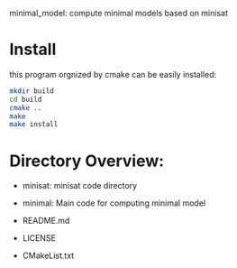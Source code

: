 minimal_model: compute minimal models based on minisat

# Install

this program orgnized by cmake can be easily installed:

```bash
mkdir build
cd build
cmake ..
make
make install
```



# Directory Overview:

- minisat:             minisat code directory

- minimal:            Main code for computing minimal model

- README.md

- LICENSE

- CMakeList.txt
